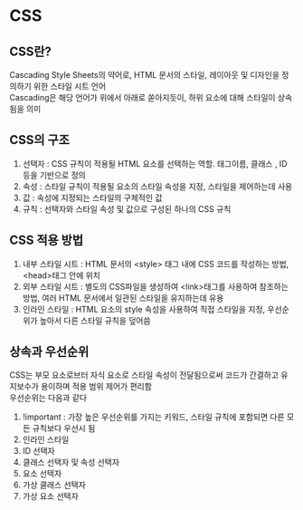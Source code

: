 # CSS
## CSS란?
Cascading Style Sheets의 약어로, HTML 문서의 스타일, 레이아웃 및 디자인을 정의하기 위한 스타일 시트 언어<br>
Cascading은 해당 언어가 위에서 아래로 쏟아지듯이, 하위 요소에 대해 스타일이 상속됨을 의미
## CSS의 구조
1. 선택자 : CSS 규칙이 적용될 HTML 요소를 선택하는 역할. 태그이름, 클래스 , ID등을 기반으로 정의
2. 속성 : 스타일 규칙이 적용될 요소의 스타일 속성을 지정, 스타일을 제어하는데 사용
3. 값 : 속성에 지정되는 스타일의 구체적인 값
4. 규칙 : 선택자와 스타일 속성 및 값으로 구성된 하나의 CSS 규칙
## CSS 적용 방법
1. 내부 스타일 시트 : HTML 문서의 \<style> 태그 내에 CSS 코드를 작성하는 방법, \<head>태그 안에 위치
2. 외부 스타일 시트 : 별도의 CSS파일을 생성하여 \<link>태그를 사용하여 참조하는 방법, 여러 HTML 문서에서 일관된 스타일을 유지하는데 유용
3. 인라인 스타일 : HTML 요소의 style 속성을 사용하여 직접 스타일을 지정, 우선순위가 높아서 다른 스타일 규칙을 덮어씀
## 상속과 우선순위
CSS는 부모 요소로브터 자식 요소로 스타일 속성이 전달됨으로써 코드가 간결하고 유지보수가 용이하며 적용 범위 제어가 편리함<br>
우선순위는 다음과 같다
1. !important : 가장 높은 우선순위를 가지는 키워드, 스타일 규칙에 포함되면 다른 모든 규칙보다 우선시 됨
2. 인라인 스타일
3. ID 선택자
4. 클래스 선택자 및 속성 선택자
5. 요소 선택자
6. 가상 클래스 선택자
7. 가상 요소 선택자
